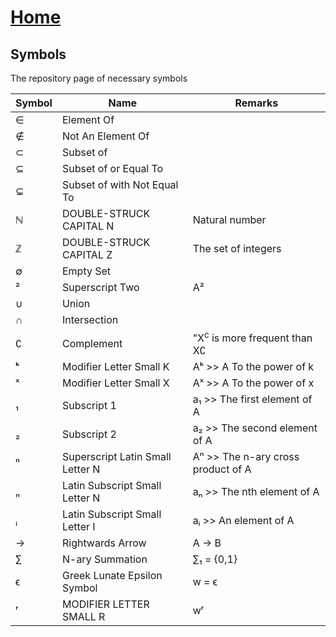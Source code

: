 # [Home](../README.md) 

## Symbols

The repository page of necessary symbols 

Symbol | Name | Remarks
-- | -- | --
&#8712; | Element Of
&#8713; | Not An Element Of
&#8834; | Subset of
&#8838; | Subset of or Equal To
&#8842; | Subset of with Not Equal To
&#8469; | DOUBLE-STRUCK CAPITAL N | Natural number
&#8484; | DOUBLE-STRUCK CAPITAL Z | The set of integers
&#8709; | Empty Set
&#0178; | Superscript Two | A&#0178;
&#8746; | Union
&#8745; | Intersection
&#8705; | Complement | "X<sup>c</sup> is more frequent than X&#8705;
&#7503; | Modifier Letter Small K | A&#7503; >> A To the power of k
&#0739; | Modifier Letter Small X | A&#0739; >> A To the power of x
&#8321; | Subscript 1 | a&#8321; >> The first element of A
&#8322; | Subscript 2 | a&#8322; >> The second element of A
&#8319; | Superscript Latin Small Letter N | A&#8319; >> The n-ary cross product of A
&#8345; | Latin Subscript Small Letter N | a&#8345; >> The nth element of A
&#7522; | Latin Subscript Small Letter I | a&#7522; >> An element of A
&#8594; | Rightwards Arrow | A &#8594; B
&#8721; | N-ary Summation | &#8721;&#8321; = {0,1}
&#1013; | Greek Lunate Epsilon Symbol | w = &#1013;
&#0691; | MODIFIER LETTER SMALL R | w&#0691;
